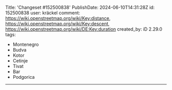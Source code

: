 Title: 'Changeset #152500838'
PublishDate: 2024-06-10T14:31:28Z
id: 152500838
user: kräckel
comment: https://wiki.openstreetmap.org/wiki/Key:distance, https://wiki.openstreetmap.org/wiki/Key:descent, https://wiki.openstreetmap.org/wiki/DE:Key:duration
created_by: iD 2.29.0
tags:
- Montenegro
- Budva
- Kotor
- Cetinje
- Tivat
- Bar
- Podgorica

---
